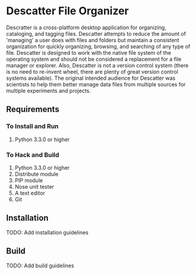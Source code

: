 # Descatter File Organizer #

Descratter is a cross-platform desktop application for organizing, cataloging, and
tagging files. Descatter attempts to reduce the amount of 'managing' a user does
with files and folders but maintain a consistent organization for quickly 
organizing, browsing, and searching of any type of file. Descatter is designed to work with
the native file system of the operating system and should not be considered a replacement
for a file manager or explorer. Also, Descatter is not a version control system (there is 
no need to re-invent wheel, there are plenty of great version control systems available). The 
original intended audience for Descatter was scientists to help them better manage data files
from multiple sources for multiple experiments and projects. 

## Requirements ##

### To Install and Run ###

1. Python 3.3.0 or higher

### To Hack and Build ###

1. Python 3.3.0 or higher
2. Distribute module
3. PIP module
4. Nose unit tester
5. A text editor
6. Git

## Installation ##

TODO: Add installation guidelines

## Build ##

TODO: Add build guidelines